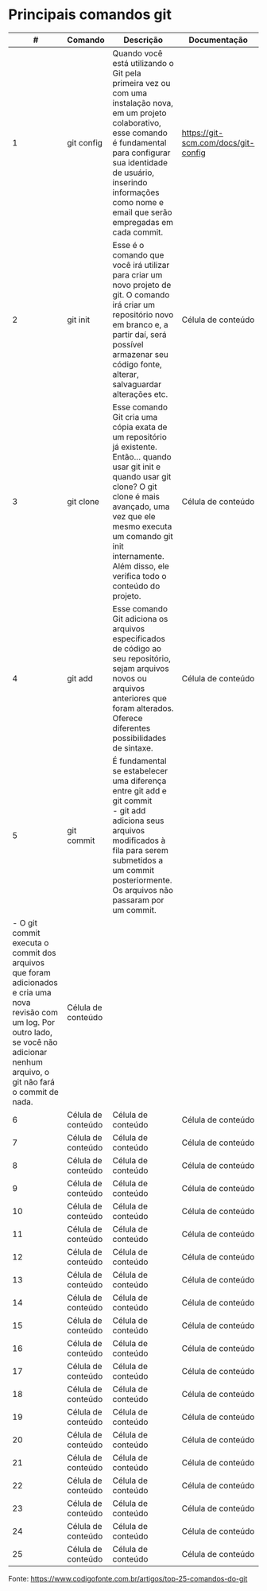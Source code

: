 # Principais comandos git

| # | Comando |  Descrição  |  Documentação  |
| ------------------- | ------------------- | ------------------- | ------------------- |
| 1 |  git config |  Quando você está utilizando o Git pela primeira vez ou com uma instalação nova, em um projeto colaborativo, esse comando é fundamental para configurar sua identidade de usuário, inserindo informações como nome e email que serão empregadas em cada commit. |  https://git-scm.com/docs/git-config |
| 2 |  git init |  Esse é o comando que você irá utilizar para criar um novo projeto de git. O comando irá criar um repositório novo em branco e, a partir daí, será possível armazenar seu código fonte, alterar, salvaguardar alterações etc. |  Célula de conteúdo |
| 3 |  git clone |  Esse comando Git cria uma cópia exata de um repositório já existente. <br> Então… quando usar git init e quando usar git clone? O git clone é mais avançado, uma vez que ele mesmo executa um comando git init internamente. Além disso, ele verifica todo o conteúdo do projeto. |  Célula de conteúdo |
| 4 |  git add |  Esse comando Git adiciona os arquivos especificados de código ao seu repositório, sejam arquivos novos ou arquivos anteriores que foram alterados. Oferece diferentes possibilidades de sintaxe. |  Célula de conteúdo |
| 5 |  git commit |  É fundamental se estabelecer uma diferença entre git add e git commit <br> - git add adiciona seus arquivos modificados à fila para serem submetidos a um commit posteriormente. Os arquivos não passaram por um commit.
- O git commit executa o commit dos arquivos que foram adicionados e cria uma nova revisão com um log. Por outro lado, se você não adicionar nenhum arquivo, o git não fará o commit de nada. |  Célula de conteúdo |
| 6 |  Célula de conteúdo |  Célula de conteúdo |  Célula de conteúdo |
| 7 |  Célula de conteúdo |  Célula de conteúdo |  Célula de conteúdo |
| 8 |  Célula de conteúdo |  Célula de conteúdo |  Célula de conteúdo |
| 9 |  Célula de conteúdo |  Célula de conteúdo |  Célula de conteúdo |
| 10 |  Célula de conteúdo |  Célula de conteúdo |  Célula de conteúdo |
| 11 |  Célula de conteúdo |  Célula de conteúdo |  Célula de conteúdo |
| 12 |  Célula de conteúdo |  Célula de conteúdo |  Célula de conteúdo |
| 13 |  Célula de conteúdo |  Célula de conteúdo |  Célula de conteúdo |
| 14 |  Célula de conteúdo |  Célula de conteúdo |  Célula de conteúdo |
| 15 |  Célula de conteúdo |  Célula de conteúdo |  Célula de conteúdo |
| 16 |  Célula de conteúdo |  Célula de conteúdo |  Célula de conteúdo |
| 17 |  Célula de conteúdo |  Célula de conteúdo |  Célula de conteúdo |
| 18 |  Célula de conteúdo |  Célula de conteúdo |  Célula de conteúdo |
| 19 |  Célula de conteúdo |  Célula de conteúdo |  Célula de conteúdo |
| 20 |  Célula de conteúdo |  Célula de conteúdo |  Célula de conteúdo |
| 21 |  Célula de conteúdo |  Célula de conteúdo |  Célula de conteúdo |
| 22 |  Célula de conteúdo |  Célula de conteúdo |  Célula de conteúdo |
| 23 |  Célula de conteúdo |  Célula de conteúdo |  Célula de conteúdo |
| 24 |  Célula de conteúdo |  Célula de conteúdo |  Célula de conteúdo |
| 25 |  Célula de conteúdo |  Célula de conteúdo |  Célula de conteúdo |



Fonte: https://www.codigofonte.com.br/artigos/top-25-comandos-do-git
